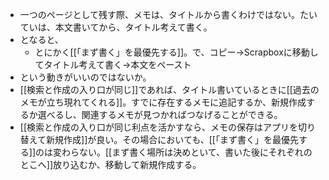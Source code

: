 - 一つのページとして残す際、メモは、タイトルから書くわけではない。たいていは、本文書いてから、タイトル考えて書く。
- となると、
	- とにかく[[「まず書く」を最優先する]]。で、コピー→Scrapboxに移動してタイトル考えて書く→本文をペースト
- という動きがいいのではないか。
- [[検索と作成の入り口が同じ]]であれば、タイトル書いているときに[[過去のメモが立ち現れてくれる]]。すでに存在するメモに追記するか、新規作成するか選べるし、関連するメモが見つかればつなげることができる。
- [[検索と作成の入り口が同じ利点を活かすなら、メモの保存はアプリを切り替えて新規作成]]が良い。その場合においても、[[「まず書く」を最優先する]]のは変わらない。[[まず書く場所は決めといて、書いた後にそれぞれのとこへ]]放り込むか、移動して新規作成する。
